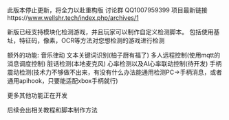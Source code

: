 此版本停止更新，将全力以赴重构版
讨论群 QQ1007959399
项目最新链接https://www.wellshr.tech/index.php/archives/1

新版已经支持模块化检测游戏，并且玩家可以制作自定义检测脚本。
包括使用基址，特征码，像素，OCR等方法对您想检测的游戏进行检测

额外的功能:
音乐律动
文本关键词识别(柚子厨有福了)
多人远程控制(使用mqtt的消息调度控制)
脏话检测(本地麦克风)
心率检测以及AI心率联动控制(待开发)
手柄震动检测(技术力不够做不出来，有没有什么办法能通用检测PC→手柄消息，或者通用apihook，只要能适配xbox手柄就行)

更多其他功能正在开发

后续会出相关教程和脚本制作方法
